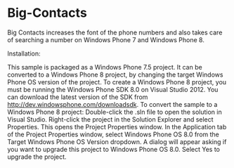 Big-Contacts
============

Big Contacts increases the font of the phone numbers and also takes care of searching a number
on Windows Phone 7 and Windows Phone 8.

Installation:

This sample is packaged as a Windows Phone 7.5 project. It can be converted to a Windows Phone 8 project, by changing the target Windows Phone OS version of the project. To create a Windows Phone 8 project, you must be running the Windows Phone SDK 8.0 on Visual Studio 2012. You can download the latest version of the SDK from http://dev.windowsphone.com/downloadsdk.
To convert the sample to a Windows Phone 8 project:
Double-click the .sln file to open the solution in Visual Studio.
Right-click the project in the Solution Explorer and select Properties. This opens the Project Properties window.
In the Application tab of the Project Properties window, select Windows Phone OS 8.0 from the Target Windows Phone OS Version dropdown. A dialog will appear asking if you want to upgrade this project to Windows Phone OS 8.0.
Select Yes to upgrade the project.
